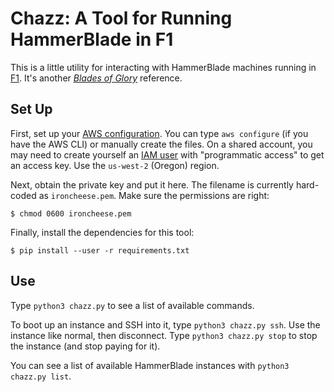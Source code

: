 Chazz: A Tool for Running HammerBlade in F1
===========================================

This is a little utility for interacting with HammerBlade machines running in [F1][].
It's another [*Blades of Glory*][bog] reference.

[f1]: https://aws.amazon.com/ec2/instance-types/f1/
[bog]: https://www.imdb.com/title/tt0445934/


Set Up
------

First, set up your [AWS configuration][config].
You can type `aws configure` (if you have the AWS CLI) or manually create the files.
On a shared account, you may need to create yourself an [IAM user][iam] with "programmatic access" to get an access key.
Use the `us-west-2` (Oregon) region.

Next, obtain the private key and put it here.
The filename is currently hard-coded as `ironcheese.pem`.
Make sure the permissions are right:

    $ chmod 0600 ironcheese.pem

Finally, install the dependencies for this tool:

    $ pip install --user -r requirements.txt

[config]: https://boto3.amazonaws.com/v1/documentation/api/latest/guide/quickstart.html#configuration
[iam]: https://console.aws.amazon.com/iam/home?#/users


Use
---

Type `python3 chazz.py` to see a list of available commands.

To boot up an instance and SSH into it, type `python3 chazz.py ssh`.
Use the instance like normal, then disconnect.
Type `python3 chazz.py stop` to stop the instance (and stop paying for it).

You can see a list of available HammerBlade instances with `python3 chazz.py list`.
